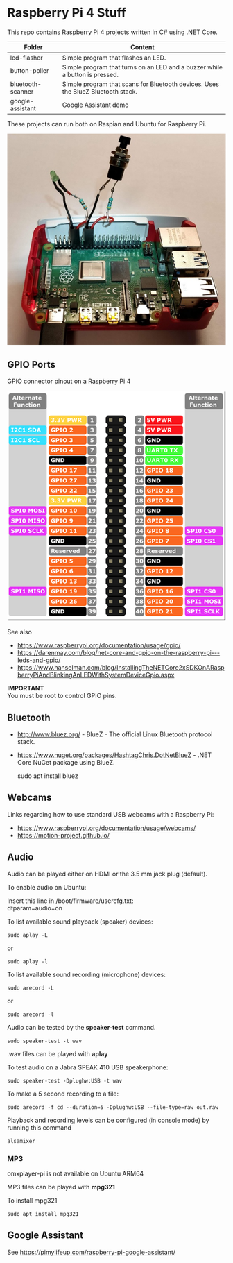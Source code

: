 # Raspberry Pi 4 Stuff
This repo contains Raspberry Pi 4 projects written in C# using .NET Core.

| Folder | Content |
|--------|---------|
| led-flasher       | Simple program that flashes an LED. |
| button-poller     | Simple program that turns on an LED and a buzzer while a button is pressed. |
| bluetooth-scanner | Simple program that scans for Bluetooth devices. Uses the BlueZ Bluetooth stack. |
| google-assistant  | Google Assistant demo |

These projects can run both on Raspian and Ubuntu for Raspberry Pi.

![Photo](photo.jpg)

## GPIO Ports

GPIO connector pinout on a Raspberry Pi 4

![Pinout](Pi4_GPIO.png)

See also 
* https://www.raspberrypi.org/documentation/usage/gpio/
* https://darenmay.com/blog/net-core-and-gpio-on-the-raspberry-pi---leds-and-gpio/
* https://www.hanselman.com/blog/InstallingTheNETCore2xSDKOnARaspberryPiAndBlinkingAnLEDWithSystemDeviceGpio.aspx

**IMPORTANT**<br/>
You must be root to control GPIO pins.

## Bluetooth
* http://www.bluez.org/ - BlueZ - The official Linux Bluetooth protocol stack.
* https://www.nuget.org/packages/HashtagChris.DotNetBlueZ - .NET Core NuGet package using BlueZ.

    sudo apt install bluez

## Webcams

Links regarding how to use standard USB webcams with a Raspberry Pi:

* https://www.raspberrypi.org/documentation/usage/webcams/
* https://motion-project.github.io/

## Audio

Audio can be played either on HDMI or the 3.5 mm jack plug (default).

To enable audio on Ubuntu:

Insert this line in /boot/firmware/usercfg.txt:<br />
dtparam=audio=on

To list available sound playback (speaker) devices:

    sudo aplay -L
or 

    sudo aplay -l

To list available sound recording (microphone) devices:

    sudo arecord -L

or 

    sudo arecord -l

Audio can be tested by the **speaker-test** command.

    sudo speaker-test -t wav

.wav files can be played with **aplay**

To test audio on a Jabra SPEAK 410 USB speakerphone:

    sudo speaker-test -Dplughw:USB -t wav

To make a 5 second recording to a file:

    sudo arecord -f cd --duration=5 -Dplughw:USB --file-type=raw out.raw

Playback and recording levels can be configured (in console mode) by running this command

    alsamixer

### MP3

omxplayer-pi is not available on Ubuntu ARM64

MP3 files can be played with **mpg321**

To install mpg321

    sudo apt install mpg321

## Google Assistant

See https://pimylifeup.com/raspberry-pi-google-assistant/
